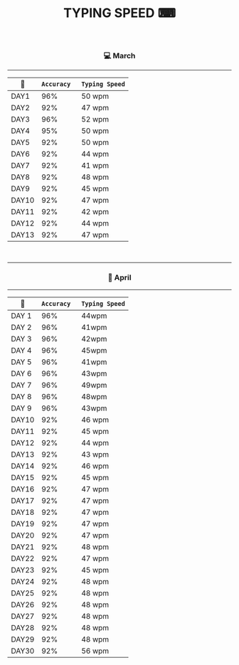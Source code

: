 
# <p align="center"> TYPING SPEED ⌨ </p>

 
 </br>
 

 
### <p align="center"> 💻 March </p>
    

 
 

-------------------------------------------------------------------------------------------------------------------------

|  📆  | `Accuracy `| `Typing Speed` |  
|------|----------|---------------| 
| DAY1| 96% |50 wpm
| DAY2| 92% |47 wpm
| DAY3| 96% |52 wpm
| DAY4| 95% |50 wpm
| DAY5| 92% |50 wpm
| DAY6| 92% |44 wpm
| DAY7| 92% |41 wpm
| DAY8| 92% |48 wpm
| DAY9| 92% |45 wpm
| DAY10| 92% |47 wpm
| DAY11| 92% |42 wpm
| DAY12| 92% |44 wpm
| DAY13| 92% |47 wpm






 </br>

 
-------------------------------------------------------------------------------------------------------------------------

### <p align="center"> 📸 April </p>



-------------------------------------------------------------------------------------------------------------------------

|  📅  | `Accuracy `| `Typing Speed` | 
|------|----------|---------------|  
| DAY 1| 96% |44wpm
| DAY 2| 96% |41wpm
| DAY 3| 96% |42wpm
| DAY 4| 96% |45wpm
| DAY 5| 96% |41wpm
| DAY 6| 96% |43wpm
| DAY 7| 96% |49wpm
| DAY 8| 96% |48wpm
| DAY 9| 96% |43wpm
| DAY10| 92% |46 wpm
| DAY11| 92% |45 wpm
| DAY12| 92% |44 wpm
| DAY13| 92% |43 wpm
| DAY14| 92% |46 wpm
| DAY15| 92% |45 wpm
| DAY16 | 92% |47 wpm
| DAY17| 92% |47 wpm
| DAY18| 92% |47 wpm
| DAY19| 92% |47 wpm
| DAY20| 92% |47 wpm
| DAY21| 92% |48 wpm
| DAY22| 92% |47 wpm
| DAY23| 92% |45 wpm
| DAY24| 92% |48 wpm
| DAY25| 92% |48 wpm
| DAY26| 92% |48 wpm
| DAY27| 92% |48 wpm
| DAY28| 92% |48 wpm
| DAY29| 92% |48 wpm
| DAY30| 92% |56 wpm




 </br>
